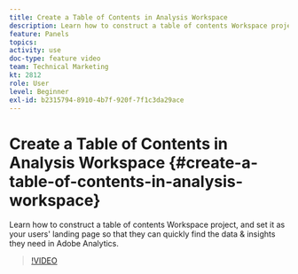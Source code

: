 ```yaml
---
title: Create a Table of Contents in Analysis Workspace
description: Learn how to construct a table of contents Workspace project, and set it as your users' landing page so that they can quickly find the data & insights they need in Adobe Analytics.
feature: Panels
topics: 
activity: use
doc-type: feature video
team: Technical Marketing
kt: 2812
role: User
level: Beginner
exl-id: b2315794-8910-4b7f-920f-7f1c3da29ace
---
```

# Create a Table of Contents in Analysis Workspace {#create-a-table-of-contents-in-analysis-workspace}

Learn how to construct a table of contents Workspace project, and set it as your users' landing page so that they can quickly find the data & insights they need in Adobe Analytics.

>[!VIDEO](https://video.tv.adobe.com/v/26990/?quality=12)
